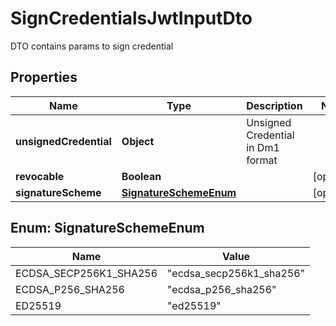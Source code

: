 # SignCredentialsJwtInputDto

DTO contains params to sign credential

## Properties

| Name                   | Type                                            | Description                       | Notes      |
| ---------------------- | ----------------------------------------------- | --------------------------------- | ---------- |
| **unsignedCredential** | **Object**                                      | Unsigned Credential in Dm1 format |            |
| **revocable**          | **Boolean**                                     |                                   | [optional] |
| **signatureScheme**    | [**SignatureSchemeEnum**](#SignatureSchemeEnum) |                                   | [optional] |

## Enum: SignatureSchemeEnum

| Name                   | Value                              |
| ---------------------- | ---------------------------------- |
| ECDSA_SECP256K1_SHA256 | &quot;ecdsa_secp256k1_sha256&quot; |
| ECDSA_P256_SHA256      | &quot;ecdsa_p256_sha256&quot;      |
| ED25519                | &quot;ed25519&quot;                |
